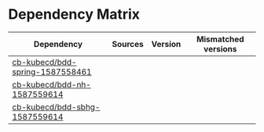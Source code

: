 # Dependency Matrix

Dependency | Sources | Version | Mismatched versions
---------- | ------- | ------- | -------------------
[cb-kubecd/bdd-spring-1587558461](https://github.com/cb-kubecd/bdd-spring-1587558461.git) |  | []() | 
[cb-kubecd/bdd-nh-1587559614](https://github.com/cb-kubecd/bdd-nh-1587559614.git) |  | []() | 
[cb-kubecd/bdd-sbhg-1587559614](https://github.com/cb-kubecd/bdd-sbhg-1587559614.git) |  | []() | 

